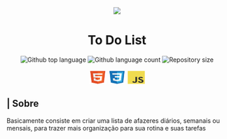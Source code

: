 <div align="center"> 
  <img src="https://media.discordapp.net/attachments/1063891503107285102/1081067912489607199/image.png">
</div>

<h1 align="center">To Do List</h1>

<div align="center">
  <img alt="Github top language" src="https://img.shields.io/github/languages/top/Ultiiy/To-Do-List?color=56BEB8">
  <img alt="Github language count" src="https://img.shields.io/github/languages/count/Ultiiy/To-Do-List?color=56BEB8">
  <img alt="Repository size" src="https://img.shields.io/github/repo-size/Ultiiy/To-Do-List?color=56BEB8">
</div><br>

<div align="center">
  <img title="HTML" height="30" width="40" src="https://raw.githubusercontent.com/devicons/devicon/master/icons/html5/html5-original.svg">
  <img title="CSS" height="30" width="40" src="https://raw.githubusercontent.com/devicons/devicon/master/icons/css3/css3-original.svg">
  <img title="JavaScript" height="30" width="40" src="https://raw.githubusercontent.com/devicons/devicon/master/icons/javascript/javascript-original.svg">
</div>

## | Sobre ##

<p>Basicamente consiste em criar uma lista de afazeres diários, semanais ou mensais, para trazer mais organização para sua rotina e suas tarefas</p>
